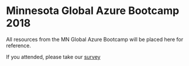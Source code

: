 
# Minnesota Global Azure Bootcamp 2018
All resources from the MN Global Azure Bootcamp will be placed here for reference.

If you attended, please take our [survey](http://www.aka.ms/mngab)
